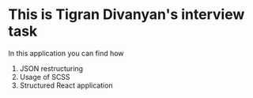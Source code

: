 # This is Tigran Divanyan's interview task
In this application you can find how
1. JSON restructuring
2. Usage of SCSS
3. Structured React application